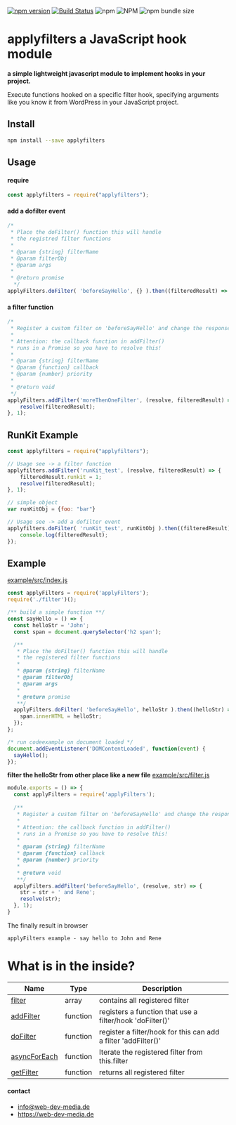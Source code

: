 [![npm version](https://badge.fury.io/js/applyfilters.svg)](https://badge.fury.io/js/applyfilters)
[![Build Status](https://travis-ci.org/web-dev-media/applyFiltersJs.svg?branch=master)](https://travis-ci.org/web-dev-media/applyFiltersJs)
![npm](https://img.shields.io/npm/dt/applyfilters)
![NPM](https://img.shields.io/npm/l/applyfilters)
![npm bundle size](https://img.shields.io/bundlephobia/min/applyfilters)

# applyfilters a JavaScript hook module
**a simple lightweight javascript module to implement hooks in your project.**

Execute functions hooked on a specific filter hook, specifying arguments like you know it from WordPress in your JavaScript project.

## Install
```sh
npm install --save applyfilters
```

## Usage
#### require
```js
const applyfilters = require("applyfilters");
```

#### add a dofilter event
```js
/*
 * Place the doFilter() function this will handle
 * the registred filter functions
 *
 * @param {string} filterName
 * @param filterObj
 * @param args
 *
 * @return promise
  */
applyFilters.doFilter( 'beforeSayHello', {} ).then((filteredResult) => {});
```

#### a filter function
```js
/* 
 * Register a custom filter on 'beforeSayHello' and change the response.
 * 
 * Attention: the callback function in addFilter() 
 * runs in a Promise so you have to resolve this!
 * 
 * @param {string} filterName
 * @param {function} callback
 * @param {number} priority
 * 
 * @return void 
 */
applyFilters.addFilter('moreThenOneFilter', (resolve, filteredResult) => {
    resolve(filteredResult);
}, 1);
```

## RunKit Example
```js
const applyfilters = require("applyfilters");

// Usage see -> a filter function
applyfilters.addFilter('runKit_test', (resolve, filteredResult) => {
    filteredResult.runkit = 1;
    resolve(filteredResult);
}, 1);

// simple object
var runKitObj = {foo: "bar"}

// Usage see -> add a dofilter event
applyfilters.doFilter( 'runKit_test', runKitObj ).then((filteredResult) => {
    console.log(filteredResult);
});
```


## Example
[example/src/index.js](https://github.com/web-dev-media/applyFiltersJs/blob/master/example/src/index.js)

```js
const applyFilters = require('applyFilters');
require('./filter')();

/** build a simple function **/
const sayHello = () => {
  const helloStr = 'John';
  const span = document.querySelector('h2 span');

  /**
   * Place the doFilter() function this will handle
   * the registered filter functions
   *
   * @param {string} filterName
   * @param filterObj
   * @param args
   *
   * @return promise
   **/
  applyFilters.doFilter( 'beforeSayHello', helloStr ).then((helloStr) => {
    span.innerHTML = helloStr;
  });
};

/* run codeexample on document loaded */
document.addEventListener('DOMContentLoaded', function(event) {
  sayHello();
});
```
**filter the helloStr from other place like a new file**
[example/src/filter.js](https://github.com/web-dev-media/applyFiltersJs/blob/master/example/src/filter.js)
```js
module.exports = () => {
  const applyFilters = require('applyFilters');
  
  /**
   * Register a custom filter on 'beforeSayHello' and change the response.
   *
   * Attention: the callback function in addFilter()
   * runs in a Promise so you have to resolve this!
   *
   * @param {string} filterName
   * @param {function} callback
   * @param {number} priority
   *
   * @return void
   **/
  applyFilters.addFilter('beforeSayHello', (resolve, str) => {
    str = str + ' and Rene';
    resolve(str);
  }, 1);
}
```

The finally result in browser
```
applyFilters example - say hello to John and Rene
```

# What is in the inside?
| Name  | Type  | Description |
|---|---|---|
| [filter](https://github.com/web-dev-media/applyFiltersJs/blob/master/applyFilters.js#L3) | array | contains all registered filter |
| [addFilter](https://github.com/web-dev-media/applyFiltersJs/blob/master/applyFilters.js#L14-L40)  | function  | registers a function that use a filter/hook 'doFilter()' |
| [doFilter](https://github.com/web-dev-media/applyFiltersJs/blob/master/applyFilters.js#L50-L80)  | function | register a filter/hook for this can add a filter 'addFilter()' |
| [asyncForEach](https://github.com/web-dev-media/applyFiltersJs/blob/master/applyFilters.js#L91-L108) | function | Iterate the registered filter from this.filter |
| [getFilter](https://github.com/web-dev-media/applyFiltersJs/blob/master/applyFilters.js#L119-L123)  | function | returns all registered filter |

#### contact
* info@web-dev-media.de
* https://web-dev-media.de
